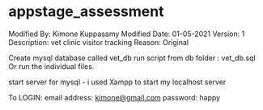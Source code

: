 # appstage_assessment

Modified By: Kimone Kuppasamy
Modified Date: 01-05-2021
Version: 1
Description: vet clinic visitor tracking
Reason: Original


Create mysql database called vet_db
run script from db folder : vet_db.sql
Or
run the individual files.

start server for mysql - i used Xampp to start my localhost server

To LOGIN:
email address: kimone@gmail.com
password: happy 
